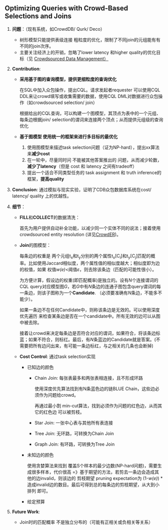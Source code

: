 ## Optimizing Queries with Crowd-Based Selections and Joins

1. **问题**：（现有系统，如CrowdDB/ Qurk/ Deco）
   - 树形模型只能提供表级连接 粗粒度的优化，限制了不同join的元组能有有不同的join次序。
   - 主要关注经济上的开销，忽略了lower latency 和higher quality的优化目标（见 [Crowdsourced Data Management）](https://github.com/F-ca7/Advanced-Database-Systems-Learning/blob/master/paper%20reading/crowdsource/Crowdsource%20data%20management.md)

2. **Contribution**: 

   - **采用基于图的查询模型，提供更细粒度的查询优化**

     在SQL中加入众包操作，提出CQL。请求发起者requester 可以使用CQL DDL来让crowd填写或收集需要的数据，使用CQL DML对数据进行众包操作（如crowdsourced selection/ join）

     根据给出的CQL查询，可以构建一个图模型，其顶点为表中的一个元组、每条边根据join/ selection的谓词来连接两个顶点；从而提供元组级的查询优化

   - **基于图模型 使用统一的框架来进行多目标的最优化**

     1. 使用图模型来描述task selection问题（证为NP-hard），提出xx算法来**减少cost**
     2. 在一轮中，尽量同时问 不能被其他答案推出的 问题，从而减少轮数，**减少了latency**（但是 cost 和 latency 之间有tradeoff）
     3. 提出一个适合不同类型任务的 task assignment 和 truth inference的框架，**提高quality**

3. **Conclusion**: 通过模拟与现实实验，证明了CDB众包数据库系统在cost/ latency/ quality 上的优越性。

4. **细节**：

   - **FILL**和**COLLECT**的数据清洗：

     首先为用户提供自动补全功能，以减少同一个实体不同的说法；接着使用crowdsourced entity resolution (详见[CrowdER](https://github.com/F-ca7/Advanced-Database-Systems-Learning/blob/master/paper%20reading/crowdsource/CrowdER.md))。

   - **Join**的图模型：

     每条边的权重是 两个元组t<sub>x</sub>和t<sub>y</sub>分别的两个属性t<sub>x</sub>[C<sub>i</sub>]和t<sub>y</sub>[C<sub>j</sub>]匹配的概率。比如使用Jaccard相似度，两个属性值的相似度越大；相似度即为边的权值，如果 权值*w(e)*<阈值*ε*，则去除该条边（匹配的可能性很小）。

     为方便计算，假设边的权重(即匹配概率)是独立的。设有*N*个连接谓词的CQL query对应模型图*G*，若*G*中有*N*条边的连通子图包含query谓词的每一条边，则该子图称为一个**Candidate**. （必须要准确有*N*条边，不能多不能少）。

     如果一条边不在任何Candidate中，则称该条边是无效的。可以使用深度优先遍历 来检查某条边是否在一个candidate中。所有无效的边可以从图中被去除。

     接着让crowd来决定每条边是否符合对应的谓词，如果符合，将该条边标蓝；如果不符合，则标红。最后，有*N*条蓝边的Candidate就是答案。(不需要把所有边问出来，有可能一条边标红，与之相关的几条也会断掉)

   - **Cost Control**: 通过task selection实现
     - 已知边的颜色
       - Chain Join: 每张表最多和两张表相连接，且不形成环路
       
         使用深度优先算法找到有N条蓝色边的链BLUE Chain，这些边必须作为问题给crowd。
       
         再通过最小割 min-cut算法，找到必须作为问题的红色边，从而其它的红色边 可以被剪枝。
       
       - Star Join: 一张中心表与其他所有表连接
       
       - Tree Join: 无环路，可转换为Chain Join
       
       - Graph Join: 有环路，可转换为Tree Join
       
     - 未知边的颜色
     
       使用贪婪算法来找到 覆盖S个样本的最少边数(NP-hard问题)，需要生成很多样本，代价很高 =》基于期望的方法，若剪去一条边会造成其他的边invalid，则该边的 剪枝期望 pruning expectation为 (1-*w(e)*) * 造成invalid边的数目。最后可得到总的每条边的剪枝期望，从大到小排列 即可。
     
     - 给定预算

5. **Future Work**: 
   
   - Join时的匹配概率 不是独立分布的（可能有正相关或负相关等关系）



